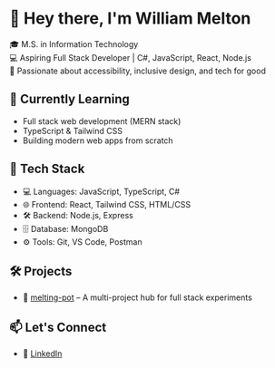 # 👋 Hey there, I'm William Melton

🎓 M.S. in Information Technology  
💻 Aspiring Full Stack Developer | C#, JavaScript, React, Node.js  
🌈 Passionate about accessibility, inclusive design, and tech for good

## 🧠 Currently Learning
- Full stack web development (MERN stack)
- TypeScript & Tailwind CSS
- Building modern web apps from scratch

## 🧰 Tech Stack  
- 💻 Languages: JavaScript, TypeScript, C#  
- 🌐 Frontend: React, Tailwind CSS, HTML/CSS  
- 🛠️ Backend: Node.js, Express  
- 🗄️ Database: MongoDB  
- ⚙️ Tools: Git, VS Code, Postman

## 🛠️ Projects
- 🔧 [melting-pot](https://github.com/WillliM233/melting-pot) – A multi-project hub for full stack experiments

## 📫 Let's Connect
- 💼 [LinkedIn](https://www.linkedin.com/in/william-melton-2954a6149/)
